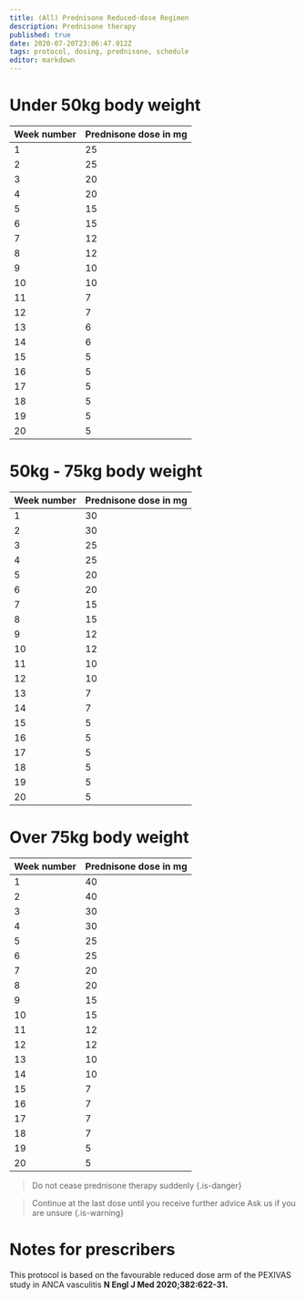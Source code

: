 ```yaml
---
title: (All) Prednisone Reduced-dose Regimen
description: Prednisone therapy
published: true
date: 2020-07-20T23:06:47.912Z
tags: protocol, dosing, prednisone, schedule
editor: markdown
---
```


# Under 50kg body weight

| Week number | Prednisone dose in mg |
|-------------|-----------------------|
| 1           | 25                    |
| 2           | 25                    |
| 3           | 20                    |
| 4           | 20                    |
| 5           | 15                    |
| 6           | 15                    |
| 7           | 12                    |
| 8           | 12                    |
| 9           | 10                    |
| 10          | 10                    |
| 11          | 7                     |
| 12          | 7                     |
| 13          | 6                     |
| 14          | 6                     |
| 15          | 5                     |
| 16          | 5                     |
| 17          | 5                     |
| 18          | 5                     |
| 19          | 5                     |
| 20          | 5                     |

# 50kg - 75kg body weight

| Week number | Prednisone dose in mg |
|-------------|-----------------------|
| 1           | 30                    |
| 2           | 30                    |
| 3           | 25                    |
| 4           | 25                    |
| 5           | 20                    |
| 6           | 20                    |
| 7           | 15                    |
| 8           | 15                    |
| 9           | 12                    |
| 10          | 12                    |
| 11          | 10                    |
| 12          | 10                    |
| 13          | 7                     |
| 14          | 7                     |
| 15          | 5                     |
| 16          | 5                     |
| 17          | 5                     |
| 18          | 5                     |
| 19          | 5                     |
| 20          | 5                     |

# Over 75kg body weight

| Week number | Prednisone dose in mg |
|-------------|-----------------------|
| 1           | 40                    |
| 2           | 40                    |
| 3           | 30                    |
| 4           | 30                    |
| 5           | 25                    |
| 6           | 25                    |
| 7           | 20                    |
| 8           | 20                    |
| 9           | 15                    |
| 10          | 15                    |
| 11          | 12                    |
| 12          | 12                    |
| 13          | 10                    |
| 14          | 10                    |
| 15          | 7                     |
| 16          | 7                     |
| 17          | 7                     |
| 18          | 7                     |
| 19          | 5                     |
| 20          | 5                     |

> Do not cease prednisone therapy suddenly
{.is-danger}

> Continue at the last dose until you receive further advice
> Ask us if you are unsure
{.is-warning}

 

# Notes for prescribers
This protocol is based on the favourable reduced dose arm of the PEXIVAS study in ANCA vasculitis **N Engl J Med 2020;382:622-31.**